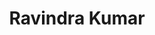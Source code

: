 ---
# Display name
title: Ravindra Kumar

# Name 
first_name: Ravindra
last_name: Kumar

# Is this the primary user of the site?
superuser: true

# Role/position
role: 'Assistant Professor'

# Status emoji
status:
  icon: ☕️

# Organizations/Affiliations
organizations:
  - name: GLBITM
    url: "https://www.glbitm.org/"

# Short bio (displayed in user profile at end of posts)
bio: My research interests include Cyber Security, Web Security, and Digital Forensics.

# Interests
# interests:
#   - Artificial Intelligence
#   - Computational Linguistics
#   - Information Retrieval

# Education
education:
  courses:
    - course: PhD in Artificial Intelligence
      institution: Stanford University
      year: 2012
    - course: MEng in Artificial Intelligence
      institution: Massachusetts Institute of Technology
      year: 2009
    - course: BSc in Artificial Intelligence
      institution: Massachusetts Institute of Technology
      year: 2008

# Social/Academic Networking
social:
  - icon: envelope
    icon_pack: fas
    link: 'about/#contact' # For a direct email link, use "mailto:test@example.org".
  - icon: twitter
    icon_pack: fab
    link: https://twitter.com/malviyaravi
  - icon: instagram
    icon_pack: fab
    link: https://instagram.com/ravi_11
  # Uncomment below for Github link
  - icon: github
    icon_pack: fab
    link: https://github.com/malviyraravi
---